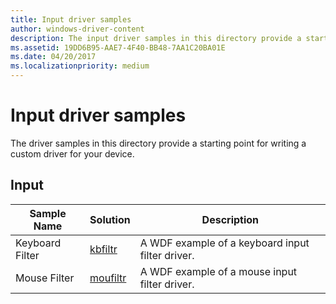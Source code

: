 ```yaml
---
title: Input driver samples
author: windows-driver-content
description: The input driver samples in this directory provide a starting point for writing a custom driver for your device.
ms.assetid: 19DD6B95-AAE7-4F40-BB48-7AA1C20BA01E
ms.date: 04/20/2017
ms.localizationpriority: medium
---
```


# Input driver samples


The driver samples in this directory provide a starting point for writing a custom driver for your device.

## Input


| Sample Name            | Solution                                                          | Description                                                                              |
|------------------------|-------------------------------------------------------------------|------------------------------------------------------------------------------------------|
| Keyboard Filter        | [kbfiltr](http://go.microsoft.com/fwlink/p/?LinkId=620194)        | A WDF example of a keyboard input filter driver.                                         |
| Mouse Filter           | [moufiltr](http://go.microsoft.com/fwlink/p/?LinkId=620195)       | A WDF example of a mouse input filter driver.                                            |

 

 

 




